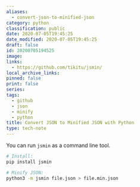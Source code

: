 ```yaml
---
aliases:
  - convert-json-to-minified-json
category: python
classification: public
date: 2020-07-05T19:45:25
date_modified: 2020-07-05T19:45:25
draft: false
id: 20200705194525
image: 
links:
  - https://github.com/tikitu/jsmin/
local_archive_links: 
pinned: false
print: false
series: 
tags:
  - github
  - json
  - minify
  - python
title: Convert JSON to Minified JSON with Python
type: tech-note
---
```


You can run `jsmin` as a command line tool.

```sh
# Install:
pip install jsmin

# Minify JSON:
python3 -m jsmin file.json > file.min.json
```